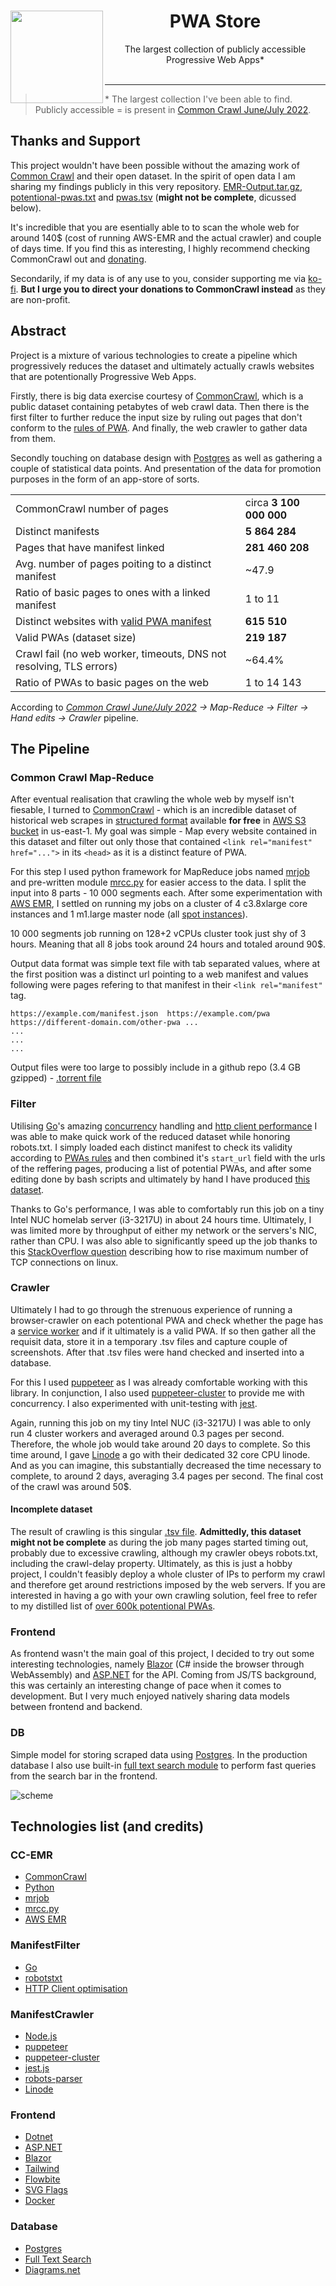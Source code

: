 <center>
<img align="left" width="148" src="https://i.imgur.com/a1KH5gq.png">
<h1>PWA Store</h1>
The largest collection of publicly accessible Progressive Web Apps*
</center>
</br>

---

> \* The largest collection I've been able to find. Publicly accessible = is present in [Common Crawl June/July 2022](https://data.commoncrawl.org/crawl-data/CC-MAIN-2022-27/index.html).

## Thanks and Support

This project wouldn't have been possible without the amazing work of [Common Crawl](https://commoncrawl.org) and their open dataset. In the spirit of open data I am sharing my findings publicly in this very repository. [EMR-Output.tar.gz](CC-Manifests.tar.gz.torrent), [potentional-pwas.txt](ManifestCrawler/input/potentional-pwas.txt) and [pwas.tsv](ManifestCrawler/output/pwas.tsv) (**might not be complete**, dicussed below).

It's incredible that you are esentially able to to scan the whole web for around 140$ (cost of running AWS-EMR and the actual crawler) and couple of days time. If you find this as interesting, I highly recommend checking CommonCrawl out and [donating](https://commoncrawl.org/donate/).

Secondarily, if my data is of any use to you, consider supporting me via [ko-fi](ko-fi.com/tarasa24). **But I urge you to direct your donations to CommonCrawl instead** as they are non-profit.

## Abstract

Project is a mixture of various technologies to create a pipeline which progressively reduces the dataset and ultimately actually crawls websites that are potentionally Progressive Web Apps.

Firstly, there is big data exercise courtesy of [CommonCrawl](https://commoncrawl.org), which is a public dataset containing petabytes of web crawl data. Then there is the first filter to further reduce the input size by ruling out pages that don't conform to the [rules of PWA](https://web.dev/add-manifest/). And finally, the web crawler to gather data from them.

Secondly touching on database design with [Postgres](https://www.postgresql.org/) as well as gathering a couple of statistical data points. And presentation of the data for promotion purposes in the form of an app-store of sorts.

|                                                                            |                         |
| -------------------------------------------------------------------------- | ----------------------- |
| CommonCrawl number of pages                                                | circa **3 100 000 000** |
| Distinct manifests                                                         | **5 864 284**           |
| Pages that have manifest linked                                            | **281 460 208**         |
| Avg. number of pages poiting to a distinct manifest                        | ~47.9                   |
| Ratio of basic pages to ones with a linked manifest                        | 1 to 11                 |
| Distinct websites with [valid PWA manifest](https://web.dev/add-manifest/) | **615 510**             |
| Valid PWAs (dataset size)                                                  | **219 187**             |
| Crawl fail (no web worker, timeouts, DNS not resolving, TLS errors)        | ~64.4%                  |
| Ratio of PWAs to basic pages on the web                                    | 1 to 14 143             |

According to _[Common Crawl June/July 2022](https://data.commoncrawl.org/crawl-data/CC-MAIN-2022-27/index.html) -> Map-Reduce -> Filter -> Hand edits -> Crawler_ pipeline.

## The Pipeline

### Common Crawl Map-Reduce

After eventual realisation that crawling the whole web by myself isn't fiesable, I turned to [CommonCrawl](https://commoncrawl.org) - which is an incredible dataset of historical web scrapes in [structured format](https://commoncrawl.org/2014/04/navigating-the-warc-file-format/) available **for free** in [AWS S3 bucket](https://registry.opendata.aws/commoncrawl/) in us-east-1. My goal was simple - Map every website contained in this dataset and filter out only those that contained `<link rel="manifest" href="...">` in its `<head>` as it is a distinct feature of PWA.

For this step I used python framework for MapReduce jobs named [mrjob](https://mrjob.readthedocs.io/en/latest/#) and pre-written module [mrcc.py](https://github.com/commoncrawl/cc-mrjob) for easier access to the data. I split the input into 8 parts - 10 000 segments each. After some experimentation with [AWS EMR](https://aws.amazon.com/emr/), I settled on running my jobs on a cluster of 4 c3.8xlarge core instances and 1 m1.large master node (all [spot instances](https://aws.amazon.com/ec2/spot/)).

10 000 segments job running on 128+2 vCPUs cluster took just shy of 3 hours. Meaning that all 8 jobs took around 24 hours and totaled around 90$.

Output data format was simple text file with tab separated values, where at the first position was a distinct url pointing to a web manifest and values following were pages refering to that manifest in their `<link rel="manifest"` tag.

```
https://example.com/manifest.json  https://example.com/pwa  https://different-domain.com/other-pwa ...
...
...
...
```

Output files were too large to possibly include in a github repo (3.4 GB gzipped) - [.torrent file](CC-Manifests.tar.gz.torrent)

### Filter

Utilising [Go](https://go.dev/)'s amazing [concurrency](https://www.golangprograms.com/go-language/concurrency.html) handling and [http client performance](https://www.loginradius.com/blog/engineering/tune-the-go-http-client-for-high-performance/) I was able to make quick work of the reduced dataset while honoring robots.txt. I simply loaded each distinct manifest to check its validity according to [PWAs rules](h) and then combined it's `start_url` field with the urls of the reffering pages, producing a list of potential PWAs, and after some editing done by bash scripts and ultimately by hand I have produced [this dataset](ManifestCrawler/input/potentional-pwas.txt).

Thanks to Go's performance, I was able to comfortably run this job on a tiny Intel NUC homelab server (i3-3217U) in about 24 hours time. Ultimately, I was limited more by throughput of either my network or the servers's NIC, rather than CPU. I was also able to significantly speed up the job thanks to this [StackOverflow question](https://stackoverflow.com/questions/410616/increasing-the-maximum-number-of-tcp-ip-connections-in-linux) describing how to rise maximum number of TCP connections on linux.

### Crawler

Ultimately I had to go through the strenuous experience of running a browser-crawler on each potentional PWA and check whether the page has a [service worker](https://web.dev/learn/pwa/service-workers/) and if it ultimately is a valid PWA. If so then gather all the requisit data, store it in a temporary .tsv files and capture couple of screenshots. After that .tsv files were hand checked and inserted into a database.

For this I used [puppeteer](https://pptr.dev/) as I was already comfortable working with this library. In conjunction, I also used [puppeteer-cluster](https://github.com/thomasdondorf/puppeteer-cluster) to provide me with concurrency. I also experimented with unit-testing with [jest](https://jestjs.io/).

Again, running this job on my tiny Intel NUC (i3-3217U) I was able to only run 4 cluster workers and averaged around 0.3 pages per second. Therefore, the whole job would take around 20 days to complete. So this time around, I gave [Linode](https://www.linode.com/) a go with their dedicated 32 core CPU linode. And as you can imagine, this substantially decreased the time necessary to complete, to around 2 days, averaging 3.4 pages per second. The final cost of the crawl was around 50$.

#### Incomplete dataset

The result of crawling is this singular [.tsv file](ManifestCrawler/output/pwas.tsv). **Admittedly, this dataset might not be complete** as during the job many pages started timing out, probably due to excessive crawling, although my crawler obeys robots.txt, including the crawl-delay property. Ultimately, as this is just a hobby project, I couldn't feasibly deploy a whole cluster of IPs to perform my crawl and therefore get around restrictions imposed by the web servers. If you are interested in having a go with your own crawling solution, feel free to refer to my distilled list of [over 600k potentional PWAs](ManifestCrawler/input/potentional-pwas.txt).

### Frontend

As frontend wasn't the main goal of this project, I decided to try out some interesting technologies, namely [Blazor](https://dotnet.microsoft.com/en-us/apps/aspnet/web-apps/blazor) (C# inside the browser through WebAssembly) and [ASP.NET](https://dotnet.microsoft.com/en-us/apps/aspnet) for the API. Coming from JS/TS background, this was certainly an interesting change of pace when it comes to development. But I very much enjoyed natively sharing data models between frontend and backend.

### DB

Simple model for storing scraped data using [Postgres](https://www.postgresql.org/). In the production database I also use built-in [full text search module](https://www.postgresql.org/docs/current/textsearch.html) to perform fast queries from the search bar in the frontend.

![scheme](DB/PWA%20store.png)

## Technologies list (and credits)

### CC-EMR

- [CommonCrawl](https://commoncrawl.org)
- [Python](https://www.python.org/)
- [mrjob](https://mrjob.readthedocs.io/en/latest/#)
- [mrcc.py](https://github.com/commoncrawl/cc-mrjob)
- [AWS EMR](https://aws.amazon.com/emr/)

### ManifestFilter

- [Go](https://go.dev/)
- [robotstxt](https://github.com/temoto/robotstxt)
- [HTTP Client optimisation](https://stackoverflow.com/questions/410616/increasing-the-maximum-number-of-tcp-ip-connections-in-linux)

### ManifestCrawler

- [Node.js](https://nodejs.org/)
- [puppeteer](https://pptr.dev/)
- [puppeteer-cluster](https://github.com/thomasdondorf/puppeteer-cluster)
- [jest.js](https://jestjs.io/)
- [robots-parser](https://www.npmjs.com/package/robots-parser)
- [Linode](https://www.linode.com/)

### Frontend

- [Dotnet](https://dotnet.microsoft.com/en-us/)
- [ASP.NET](https://dotnet.microsoft.com/en-us/apps/aspnet)
- [Blazor](https://dotnet.microsoft.com/en-us/apps/aspnet/web-apps/blazor)
- [Tailwind](https://tailwindcss.com/)
- [Flowbite](https://flowbite.com/)
- [SVG Flags](https://github.com/lipis/flag-icons)
- [Docker](https://www.docker.com/)

### Database

- [Postgres](https://www.postgresql.org/)
- [Full Text Search](https://www.postgresql.org/docs/current/textsearch.html)
- [Diagrams.net](https://app.diagrams.net/)
